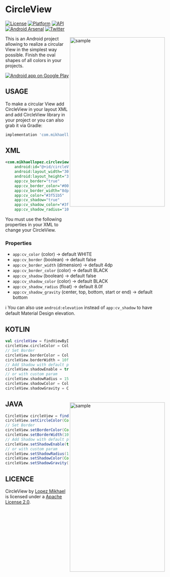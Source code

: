 CircleView
=================

<img src="/preview/preview.gif" alt="sample" title="sample" width="300" height="533" align="right" vspace="52" />

[![License](https://img.shields.io/badge/License-Apache%202.0-blue.svg)](https://opensource.org/licenses/Apache-2.0)
[![Platform](https://img.shields.io/badge/platform-android-green.svg)](http://developer.android.com/index.html)
[![API](https://img.shields.io/badge/API-14%2B-brightgreen.svg?style=flat)](https://android-arsenal.com/api?level=14)
<br>
[![Android Arsenal](https://img.shields.io/badge/Android%20Arsenal-CircleView-lightgrey.svg?style=flat)](https://android-arsenal.com/details/1/7692)
[![Twitter](https://img.shields.io/badge/Twitter-@LopezMikhael-blue.svg?style=flat)](http://twitter.com/lopezmikhael)

This is an Android project allowing to realize a circular View in the simplest way possible. Finish the oval shapes of all colors in your projects.

<a href="https://play.google.com/store/apps/details?id=com.mikhaellopez.lopspower">
  <img alt="Android app on Google Play" src="https://developer.android.com/images/brand/en_app_rgb_wo_45.png" />
</a>

USAGE
-----

To make a circular View add CircleView in your layout XML and add CircleView library in your project or you can also grab it via Gradle:

```groovy
implementation 'com.mikhaellopez:circleview:1.1.1'
```

XML
-----

```xml    
<com.mikhaellopez.circleview.CircleView
    android:id="@+id/circleView"
    android:layout_width="300dp"
    android:layout_height="300dp"
    app:cv_border="true"
    app:cv_border_color="#000000"
    app:cv_border_width="8dp"
    app:cv_color="#3f51b5"
    app:cv_shadow="true"
    app:cv_shadow_color="#3f51b5"
    app:cv_shadow_radius="10" />
```

You must use the following properties in your XML to change your CircleView.

### Properties

* `app:cv_color` (color) -> default WHITE
* `app:cv_border` (boolean) -> default false
* `app:cv_border_width` (dimension) -> default 4dp
* `app:cv_border_color` (color) -> default BLACK
* `app:cv_shadow` (boolean) -> default false
* `app:cv_shadow_color` (color) -> default BLACK
* `app:cv_shadow_radius` (float) -> default 8.0f
* `app:cv_shadow_gravity` (center, top, bottom, start or end) -> default bottom

:information_source: You can also use `android:elevation` instead of `app:cv_shadow` to have default Material Design elevation.

KOTLIN
-----

<img src="/preview/capture.png" alt="sample" title="sample" width="300" height="533" align="right" vspace="200" />

```kotlin
val circleView = findViewById<CircleView>(R.id.circleView)
circleView.circleColor = Color.WHITE
// Set Border
circleView.borderColor = Color.BLACK
circleView.borderWidth = 10f
// Add Shadow with default param
circleView.shadowEnable = true
// or with custom param
circleView.shadowRadius = 15f
circleView.shadowColor = Color.RED
circleView.shadowGravity = CircleView.ShadowGravity.CENTER
```

JAVA
-----

```java
CircleView circleView = findViewById(R.id.circleView);
circleView.setCircleColor(Color.WHITE);
// Set Border
circleView.setBorderColor(Color.BLACK);
circleView.setBorderWidth(10f);
// Add Shadow with default param
circleView.setShadowEnable(true);
// or with custom param
circleView.setShadowRadius(15f);
circleView.setShadowColor(Color.RED);
circleView.setShadowGravity(CircleView.ShadowGravity.CENTER);
```

LICENCE
-----

CircleView by [Lopez Mikhael](http://mikhaellopez.com/) is licensed under a [Apache License 2.0](http://www.apache.org/licenses/LICENSE-2.0).
